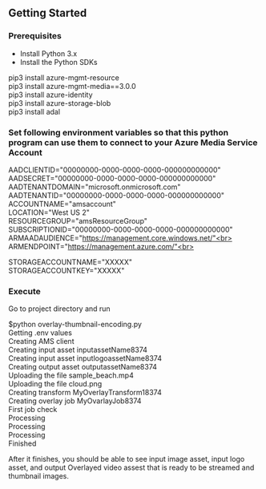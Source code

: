 ## Getting Started

### Prerequisites

* Install Python 3.x
* Install the Python SDKs<br>

pip3 install azure-mgmt-resource<br>
pip3 install azure-mgmt-media==3.0.0<br>
pip3 install azure-identity<br>
pip3 install azure-storage-blob<br>
pip3 install adal

### Set following environment variables so that this python program can use them to connect to your Azure Media Service Account

AADCLIENTID="00000000-0000-0000-0000-000000000000"<br>
AADSECRET="00000000-0000-0000-0000-000000000000"<br>
AADTENANTDOMAIN="microsoft.onmicrosoft.com"<br>
AADTENANTID="00000000-0000-0000-0000-000000000000"<br>
ACCOUNTNAME="amsaccount"<br>
LOCATION="West US 2"<br>
RESOURCEGROUP="amsResourceGroup"<br>
SUBSCRIPTIONID="00000000-0000-0000-0000-000000000000"<br>
ARMAADAUDIENCE="https://management.core.windows.net/"<br>
ARMENDPOINT="https://management.azure.com/"<br>

STORAGEACCOUNTNAME="XXXXX"<br>
STORAGEACCOUNTKEY="XXXXX"

### Execute

Go to project directory and run<br>

$python overlay-thumbnail-encoding.py<br>
Getting .env values<br>
Creating AMS client<br>
Creating input asset inputassetName8374<br>
Creating input asset inputlogoassetName8374<br>
Creating output asset outputassetName8374<br>
Uploading the file sample_beach.mp4<br>
Uploading the file cloud.png<br>
Creating transform MyOverlayTransform18374<br>
Creating  overlay job MyOvarlayJob8374<br>
First job check<br>
Processing<br>
Processing<br>
Processing<br>
Finished<br>

After it finishes, you should be able to see input image asset, input logo asset, and output Overlayed video assest that is ready to be streamed and thumbnail images. 

